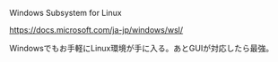 Windows Subsystem for Linux

https://docs.microsoft.com/ja-jp/windows/wsl/

Windowsでもお手軽にLinux環境が手に入る。あとGUIが対応したら最強。
